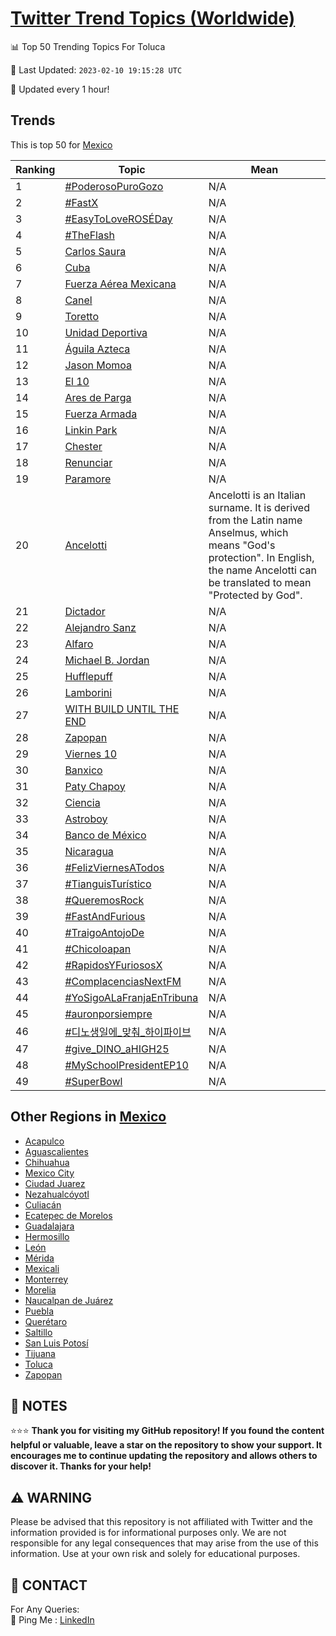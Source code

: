 [Twitter Trend Topics (Worldwide)](https://github.com/ErcinDedeoglu/Twitter-Trend-Topics)
==========


📊 Top 50 Trending Topics For Toluca

📆 Last Updated: `2023-02-10 19:15:28 UTC`

🔧 Updated every 1 hour!


## Trends

This is top 50 for [Mexico](</Mexico>)

| Ranking | Topic | Mean |
| ------- | ------------ | ------------ |
| 1 | [#PoderosoPuroGozo](http://twitter.com/search?q=%23PoderosoPuroGozo) | N/A |
| 2 | [#FastX](http://twitter.com/search?q=%23FastX) | N/A |
| 3 | [#EasyToLoveROSÉDay](http://twitter.com/search?q=%23EasyToLoveROS%c3%89Day) | N/A |
| 4 | [#TheFlash](http://twitter.com/search?q=%23TheFlash) | N/A |
| 5 | [Carlos Saura](http://twitter.com/search?q=Carlos+Saura) | N/A |
| 6 | [Cuba](http://twitter.com/search?q=Cuba) | N/A |
| 7 | [Fuerza Aérea Mexicana](http://twitter.com/search?q=Fuerza+A%c3%a9rea+Mexicana) | N/A |
| 8 | [Canel](http://twitter.com/search?q=Canel) | N/A |
| 9 | [Toretto](http://twitter.com/search?q=Toretto) | N/A |
| 10 | [Unidad Deportiva](http://twitter.com/search?q=Unidad+Deportiva) | N/A |
| 11 | [Águila Azteca](http://twitter.com/search?q=%c3%81guila+Azteca) | N/A |
| 12 | [Jason Momoa](http://twitter.com/search?q=Jason+Momoa) | N/A |
| 13 | [El 10](http://twitter.com/search?q=El+10) | N/A |
| 14 | [Ares de Parga](http://twitter.com/search?q=Ares+de+Parga) | N/A |
| 15 | [Fuerza Armada](http://twitter.com/search?q=Fuerza+Armada) | N/A |
| 16 | [Linkin Park](http://twitter.com/search?q=Linkin+Park) | N/A |
| 17 | [Chester](http://twitter.com/search?q=Chester) | N/A |
| 18 | [Renunciar](http://twitter.com/search?q=Renunciar) | N/A |
| 19 | [Paramore](http://twitter.com/search?q=Paramore) | N/A |
| 20 | [Ancelotti](http://twitter.com/search?q=Ancelotti) | Ancelotti is an Italian surname. It is derived from the Latin name Anselmus, which means "God's protection". In English, the name Ancelotti can be translated to mean "Protected by God". |
| 21 | [Dictador](http://twitter.com/search?q=Dictador) | N/A |
| 22 | [Alejandro Sanz](http://twitter.com/search?q=Alejandro+Sanz) | N/A |
| 23 | [Alfaro](http://twitter.com/search?q=Alfaro) | N/A |
| 24 | [Michael B. Jordan](http://twitter.com/search?q=Michael+B.+Jordan) | N/A |
| 25 | [Hufflepuff](http://twitter.com/search?q=Hufflepuff) | N/A |
| 26 | [Lamborini](http://twitter.com/search?q=Lamborini) | N/A |
| 27 | [WITH BUILD UNTIL THE END](http://twitter.com/search?q=WITH+BUILD+UNTIL+THE+END) | N/A |
| 28 | [Zapopan](http://twitter.com/search?q=Zapopan) | N/A |
| 29 | [Viernes 10](http://twitter.com/search?q=Viernes+10) | N/A |
| 30 | [Banxico](http://twitter.com/search?q=Banxico) | N/A |
| 31 | [Paty Chapoy](http://twitter.com/search?q=Paty+Chapoy) | N/A |
| 32 | [Ciencia](http://twitter.com/search?q=Ciencia) | N/A |
| 33 | [Astroboy](http://twitter.com/search?q=Astroboy) | N/A |
| 34 | [Banco de México](http://twitter.com/search?q=Banco+de+M%c3%a9xico) | N/A |
| 35 | [Nicaragua](http://twitter.com/search?q=Nicaragua) | N/A |
| 36 | [#FelizViernesATodos](http://twitter.com/search?q=%23FelizViernesATodos) | N/A |
| 37 | [#TianguisTurístico](http://twitter.com/search?q=%23TianguisTur%c3%adstico) | N/A |
| 38 | [#QueremosRock](http://twitter.com/search?q=%23QueremosRock) | N/A |
| 39 | [#FastAndFurious](http://twitter.com/search?q=%23FastAndFurious) | N/A |
| 40 | [#TraigoAntojoDe](http://twitter.com/search?q=%23TraigoAntojoDe) | N/A |
| 41 | [#Chicoloapan](http://twitter.com/search?q=%23Chicoloapan) | N/A |
| 42 | [#RapidosYFuriososX](http://twitter.com/search?q=%23RapidosYFuriososX) | N/A |
| 43 | [#ComplacenciasNextFM](http://twitter.com/search?q=%23ComplacenciasNextFM) | N/A |
| 44 | [#YoSigoALaFranjaEnTribuna](http://twitter.com/search?q=%23YoSigoALaFranjaEnTribuna) | N/A |
| 45 | [#auronporsiempre](http://twitter.com/search?q=%23auronporsiempre) | N/A |
| 46 | [#디노생일에_맞춰_하이파이브](http://twitter.com/search?q=%23%eb%94%94%eb%85%b8%ec%83%9d%ec%9d%bc%ec%97%90_%eb%a7%9e%ec%b6%b0_%ed%95%98%ec%9d%b4%ed%8c%8c%ec%9d%b4%eb%b8%8c) | N/A |
| 47 | [#give_DINO_aHIGH25](http://twitter.com/search?q=%23give_DINO_aHIGH25) | N/A |
| 48 | [#MySchoolPresidentEP10](http://twitter.com/search?q=%23MySchoolPresidentEP10) | N/A |
| 49 | [#SuperBowl](http://twitter.com/search?q=%23SuperBowl) | N/A |



## Other Regions in [Mexico](</Mexico>)

* [Acapulco](</Mexico/Acapulco.md>)
* [Aguascalientes](</Mexico/Aguascalientes.md>)
* [Chihuahua](</Mexico/Chihuahua.md>)
* [Mexico City](</Mexico/Mexico City.md>)
* [Ciudad Juarez](</Mexico/Ciudad Juarez.md>)
* [Nezahualcóyotl](</Mexico/Nezahualcóyotl.md>)
* [Culiacán](</Mexico/Culiacán.md>)
* [Ecatepec de Morelos](</Mexico/Ecatepec de Morelos.md>)
* [Guadalajara](</Mexico/Guadalajara.md>)
* [Hermosillo](</Mexico/Hermosillo.md>)
* [León](</Mexico/León.md>)
* [Mérida](</Mexico/Mérida.md>)
* [Mexicali](</Mexico/Mexicali.md>)
* [Monterrey](</Mexico/Monterrey.md>)
* [Morelia](</Mexico/Morelia.md>)
* [Naucalpan de Juárez](</Mexico/Naucalpan de Juárez.md>)
* [Puebla](</Mexico/Puebla.md>)
* [Querétaro](</Mexico/Querétaro.md>)
* [Saltillo](</Mexico/Saltillo.md>)
* [San Luis Potosí](</Mexico/San Luis Potosí.md>)
* [Tijuana](</Mexico/Tijuana.md>)
* [Toluca](</Mexico/Toluca.md>)
* [Zapopan](</Mexico/Zapopan.md>)



## 📝 NOTES

⭐⭐⭐ **Thank you for visiting my GitHub repository! If you found the content helpful or valuable, leave a star on the repository to show your support. It encourages me to continue updating the repository and allows others to discover it. Thanks for your help!**


## ⚠️ WARNING

Please be advised that this repository is not affiliated with Twitter and the information provided is for informational purposes only. We are not responsible for any legal consequences that may arise from the use of this information. Use at your own risk and solely for educational purposes.


## 📨 CONTACT

 For Any Queries:  
            🏓 Ping Me : [LinkedIn](https://www.linkedin.com/in/ercindedeoglu/)

